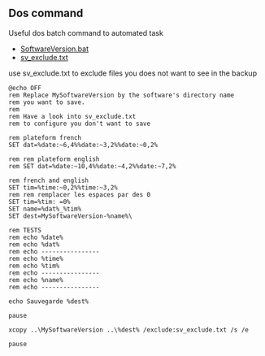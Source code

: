 ## Dos command

Useful dos batch command to automated task

- [SoftwareVersion.bat](./SaveSoftwareVersion.bat)
- [sv_exclude.txt](./sv_exclude.txt)

use sv_exclude.txt to exclude files you does not want to see in the backup

```
@echo OFF
rem Replace MySoftwareVersion by the software's directory name
rem you want to save.
rem 
rem Have a look into sv_exclude.txt
rem to configure you don't want to save

rem plateform french
SET dat=%date:~6,4%%date:~3,2%%date:~0,2%

rem rem plateform english
rem SET dat=%date:~10,4%%date:~4,2%%date:~7,2%

rem french and english
SET tim=%time:~0,2%%time:~3,2%
rem rem remplacer les espaces par des 0
SET tim=%tim: =0%
SET name=%dat%_%tim%
SET dest=MySoftwareVersion-%name%\

rem TESTS
rem echo %date%
rem echo %dat%
rem echo ----------------
rem echo %time%
rem echo %tim%
rem echo ----------------
rem echo %name%
rem echo ----------------

echo Sauvegarde %dest%

pause

xcopy ..\MySoftwareVersion ..\%dest% /exclude:sv_exclude.txt /s /e

pause
```